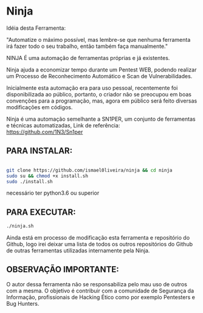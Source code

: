 # Ninja

Idéia desta Ferramenta:

"Automatize o máximo possível, mas lembre-se que nenhuma ferramenta irá fazer todo o seu trabalho, então também faça manualmente."

NINJA É uma automação de ferramentas próprias e já existentes.

Ninja ajuda a economizar tempo durante um Pentest WEB, podendo realizar um Processo de Reconhecimento Automático e Scan de Vulnerabilidades.

Inicialmente esta automação era para uso pessoal, recentemente foi disponibilizada ao público, portanto, o criador não se preocupou em boas convenções para a programação, mas, agora em público será feito diversas modificações em códigos.

Ninja é uma automação semelhante a SN1PER, um conjunto de ferramentas e técnicas automatizadas, Link de referência: https://github.com/1N3/Sn1per


## PARA INSTALAR:
```sh

git clone https://github.com/ismael0liveira/ninja && cd ninja 
sudo su && chmod +x install.sh
sudo ./install.sh
```
necessário ter python3.6 ou superior

## PARA EXECUTAR:

```sh
./ninja.sh
```

Ainda está em processo de modificação esta ferramenta e repositório do Github, logo irei deixar uma lista de todos os outros repositórios do Github de outras ferramentas utilizadas internamente pela Ninja.

## OBSERVAÇÃO IMPORTANTE: 
O autor dessa ferramenta não se responsabiliza pelo mau uso de outros com a mesma. O objetivo é contribuir com a comunidade de Segurança da Informação, profissionais de Hacking Ético como por exemplo Pentesters e Bug Hunters.

